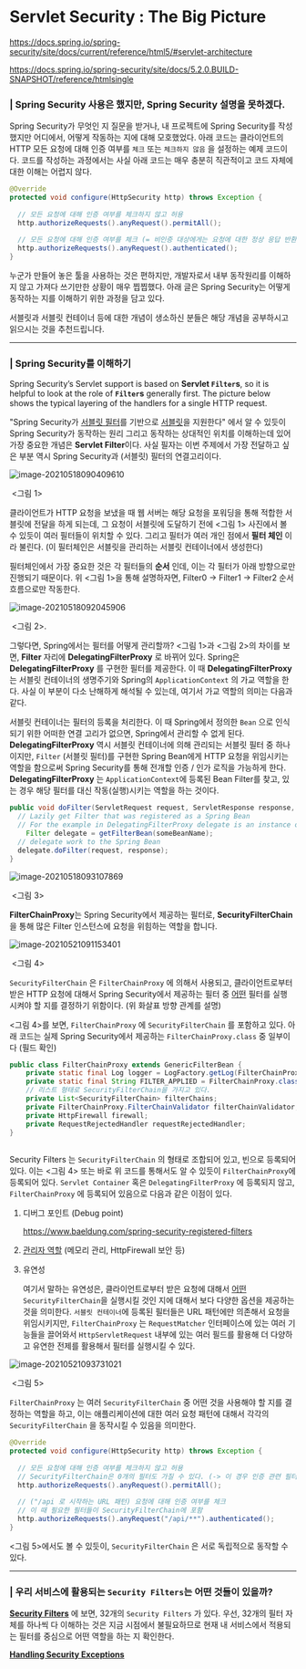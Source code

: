 # Servlet Security : The Big Picture

https://docs.spring.io/spring-security/site/docs/current/reference/html5/#servlet-architecture

https://docs.spring.io/spring-security/site/docs/5.2.0.BUILD-SNAPSHOT/reference/htmlsingle

### | Spring Security 사용은 했지만, Spring Security 설명을 못하겠다.

Spring Security가 무엇인 지 질문을 받거나, 내 프로젝트에 Spring Security를 작성했지만 어디에서, 어떻게 작동하는 지에 대해 모호했었다. 아래 코드는 클라이언트의 HTTP 모든 요청에 대해 인증 여부를 `체크` 또는 `체크하지 않음` 을 설정하는 예제 코드이다. 코드를 작성하는 과정에서는 사실 아래 코드는 매우 충분히 직관적이고 코드 자체에 대한 이해는 어렵지 않다. 

```java
@Override
protected void configure(HttpSecurity http) throws Exception {
  
  // 모든 요청에 대해 인증 여부를 체크하지 않고 허용 
  http.authorizeRequests().anyRequest().permitAll();
  
  // 모든 요청에 대해 인증 여부를 체크 (= 비인증 대상에게는 요청에 대한 정상 응답 반환 X)
  http.authorizeRequests().anyRequest().authenticated();
}
```

누군가 만들어 놓은 툴을 사용하는 것은 편하지만, 개발자로서 내부 동작원리를 이해하지 않고 가져다 쓰기만한 상황이 매우 찝찝했다. 아래 글은 Spring Security는 어떻게 동작하는 지를 이해하기 위한 과정을 담고 있다. 

서블릿과 서블릿 컨테이너 등에 대한 개념이 생소하신 분들은 해당 개념을 공부하시고 읽으시는 것을 추천드립니다. 

____

### | Spring Security를 이해하기 

Spring Security’s Servlet support is based on **Servlet `Filter`s**, so it is helpful to look at the role of **`Filter`s** generally first. The picture below shows the typical layering of the handlers for a single HTTP request.

"Spring Security가 <u>서블릿 필터</u>를 기반으로 <u>서블릿</u>을 지원한다" 에서 알 수 있듯이 Spring Security가 동작하는 원리 그리고 동작하는 상대적인 위치를 이해하는데 있어 가장 중요한 개념은 **Servlet Filter**이다. 사실 필자는 이번 주제에서 가장 전달하고 싶은 부분 역시 Spring Security과 (서블릿) 필터의 연결고리이다. 

![image-20210518090409610](./imgs/SpringSecurity_Big_Picture_1.png)

​																<그림 1> 

클라이언트가 HTTP 요청을 보냈을 때 웹 서버는 해당 요청을 포워딩을 통해 적합한 서블릿에 전달을 하게 되는데, 그 요청이 서블릿에 도달하기 전에 <그림 1> 사진에서 볼 수 있듯이 여러 필터들이 위치할 수 있다. 그리고 필터가 여러 개인 점에서 **필터 체인** 이라 불린다. (이 필터체인은 서블릿을 관리하는 서블릿 컨테이너에서 생성한다) 

필터체인에서 가장 중요한 것은 각 필터들의 **순서** 인데, 이는 각 필터가 아래 방향으로만 진행되기 때문이다. 위 <그림 1>을 통해 설명하자면, Filter0 -> Filter1 -> Filter2 순서 흐름으로만 작동한다. 

![image-20210518092045906](./imgs/SpringSecurity_Big_Picture_2.png)

​																  <그림 2>. 

그렇다면, Spring에서는 필터를 어떻게 관리할까? <그림 1>과 <그림 2>의 차이를 보면, **Filter** 자리에 **DelegatingFilterProxy** 로 바뀌어 있다. Spring은 **DelegatingFilterProxy** 를 구현한 필터를 제공한다. 이 때 **DelegatingFilterProxy** 는 서블릿 컨테이너의 생명주기와 Spring의 `ApplicationContext` 의 가교 역할을 한다. 사실 이 부분이 다소 난해하게 해석될 수 있는데, 여기서 가교 역할의 의미는 다음과 같다. 

서블릿 컨테이너는 필터의 등록을 처리한다. 이 때 Spring에서 정의한 `Bean` 으로 인식되기 위한 어떠한 연결 고리가 없으면,  Spring에서 관리할 수 없게 된다. **DelegatingFilterProxy** 역시 서블릿 컨테이너에 의해 관리되는 서블릿 필터 중 하나이지만, `Filter` (서블릿 필터)를 구현한 Spring Bean에게 HTTP 요청을 위임시키는 역할을 함으로써 Spring Security를 통해 전개할 인증 / 인가 로직을 가능하게 한다. **DelegatingFilterProxy** 는 `ApplicationContext`에 등록된 Bean Filter를 찾고, 있는 경우 해당 필터를 대신 작동(실행)시키는 역할을 하는 것이다. 

```java
public void doFilter(ServletRequest request, ServletResponse response, FilterChain chain) {
  // Lazily get Filter that was registered as a Spring Bean
  // For the example in DelegatingFilterProxy delegate is an instance of Bean Filter0
 	Filter delegate = getFilterBean(someBeanName);
  // delegate work to the Spring Bean
  delegate.doFilter(request, response); 
}
```

![image-20210518093107869](./imgs/SpringSecurity_Big_Picture_3.png)

​						    <그림 3>

**FilterChainProxy**는 Spring Security에서 제공하는 필터로, **SecurityFilterChain**을 통해 많은 Filter 인스턴스에 요청을 위힘하는 역할을 합니다. 

![image-20210521091153401](./imgs/SpringSecurity_Big_Picture_4.png)

​							<그림 4> 

`SecurityFilterChain` 은 `FilterChainProxy` 에 의해서 사용되고, 클라이언트로부터 받은 HTTP 요청에 대해서 Spring Security에서 제공하는 필터 중 <u>어떤</u> 필터를 실행 시켜야 할 지를 결정하기 위함이다. (위 화살표 방향 관계를 설명)

<그림 4>를 보면, `FilterChainProxy` 에 `SecurityFilterChain` 를 포함하고 있다. 아래 코드는 실제 Spring Security에서 제공하는 `FilterChainProxy.class` 중 일부이다 (필드 확인)

```java
public class FilterChainProxy extends GenericFilterBean {
    private static final Log logger = LogFactory.getLog(FilterChainProxy.class);
    private static final String FILTER_APPLIED = FilterChainProxy.class.getName().concat(".APPLIED");
    // 리스트 형태로 SecurityFilterChain을 가지고 있다. 
  	private List<SecurityFilterChain> filterChains;
    private FilterChainProxy.FilterChainValidator filterChainValidator;
    private HttpFirewall firewall;
    private RequestRejectedHandler requestRejectedHandler;
}
    
```

 Security Filters 는 `SecurityFilterChain` 의 형태로 조합되어 있고, 빈으로 등록되어 있다. 이는 <그림 4> 또는 바로 위 코드를 통해서도 알 수 있듯이 `FilterChainProxy`에 등록되어 있다. `Servlet Container` 혹은 `DelegatingFilterProxy` 에  등록되지 않고, `FilterChainProxy` 에 등록되어 있음으로 다음과 같은 이점이 있다. 

1. 디버그 포인트 (Debug point)

   https://www.baeldung.com/spring-security-registered-filters

2. <u>관리자 역할</u> (메모리 관리, HttpFirewall 보안 등)

3. 유연성 

   여기서 말하는 유연성은, 클라이언트로부터 받은 요청에 대해서 <u>어떤</u> `SecurityFilterChain`을 실행시킬 것인 지에 대해서 보다 다양한 옵션을 제공하는 것을 의미한다. `서블릿 컨테이너`에 등록된 필터들은 URL 패턴에만 의존해서 요청을 위임시키지만, `FilterChainProxy` 는 `RequestMatcher` 인터페이스에 있는 여러 기능들을 끌어와서 `HttpServletRequest` 내부에 있는 여러 필드를 활용해 더 다양하고 유연한 전제를 활용해서 필터를 실행시킬 수 있다. 

![image-20210521093731021](./imgs/SpringSecurity_Big_Picture_5.png)

​					<그림 5> 

`FilterChainProxy` 는 여러 `SecurityFilterChain` 중 어떤 것을 사용해야 할 지를 결정하는 역할을 하고, 이는 애플리케이션에 대한 여러 요청 패턴에 대해서 각각의 `SecurityFilterChain` 을 동작시킬 수 있음을 의미한다. 

```java
@Override
protected void configure(HttpSecurity http) throws Exception {
  
  // 모든 요청에 대해 인증 여부를 체크하지 않고 허용 
  // SecurityFilterChain은 0개의 필터도 가질 수 있다. (-> 이 경우 인증 관련 필터링을 하지 않는다.)
  http.authorizeRequests().anyRequest().permitAll();
  
  // ("/api 로 시작하는 URL 패턴) 요청에 대해 인증 여부를 체크 
  // 이 때 필요한 필터들이 SecurityFilterChain에 포함 
  http.authorizeRequests().anyRequest("/api/**").authenticated();
}
```

<그림 5>에서도 볼 수 있듯이, `SecurityFilterChain` 은 서로 독립적으로 동작할 수 있다.

___

### | 우리 서비스에 활용되는 `Security Filters`는 어떤 것들이 있을까? 

<u>**Security Filters**</u> 에 보면, 32개의 `Security Filters` 가 있다. 우선, 32개의 필터 자체를 하나씩 다 이해하는 것은 지금 시점에서 불필요하므로 현재 내 서비스에서 적용되는 필터를 중심으로 어떤 역할을 하는 지 확인한다. 



<u>**Handling Security Exceptions**</u>

 



